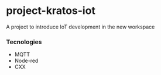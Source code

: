 # project-kratos-iot
A project to introduce IoT development in the new workspace


### Tecnologies
 - MQTT
 - Node-red
 - CXX
